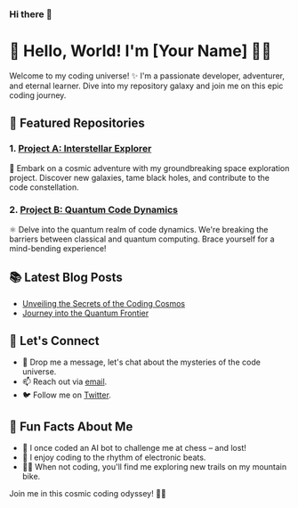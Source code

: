 ### Hi there 👋

<!--
**Si-kaR/Si-kaR** is a ✨ _special_ ✨ repository because its `README.md` (this file) appears on your GitHub profile.

Here are some ideas to get you started:

- 🔭 I’m currently working on ...
- 🌱 I’m currently learning ...
- 👯 I’m looking to collaborate on ...
- 🤔 I’m looking for help with ...
- 💬 Ask me about ...
- 📫 How to reach me: ...
- 😄 Pronouns: ...
- ⚡ Fun fact: ...
-->




# 👋 Hello, World! I'm [Your Name] 👨‍💻

Welcome to my coding universe! ✨ I'm a passionate developer, adventurer, and eternal learner. Dive into my repository galaxy and join me on this epic coding journey.

## 🚀 Featured Repositories

### 1. [Project A: Interstellar Explorer](link-to-project-a)
🌌 Embark on a cosmic adventure with my groundbreaking space exploration project. Discover new galaxies, tame black holes, and contribute to the code constellation.

### 2. [Project B: Quantum Code Dynamics](link-to-project-b)
⚛️ Delve into the quantum realm of code dynamics. We're breaking the barriers between classical and quantum computing. Brace yourself for a mind-bending experience!

## 📚 Latest Blog Posts

- [Unveiling the Secrets of the Coding Cosmos](link-to-blog-post)
- [Journey into the Quantum Frontier](link-to-another-blog-post)

## 🌟 Let's Connect

- 💬 Drop me a message, let's chat about the mysteries of the code universe.
- 📫 Reach out via [email](mailto:your.email@example.com).
- 🐦 Follow me on [Twitter](https://twitter.com/yourTwitterHandle).

## 🤖 Fun Facts About Me

- 👾 I once coded an AI bot to challenge me at chess – and lost!
- 🎸 I enjoy coding to the rhythm of electronic beats.
- 🚴‍♂️ When not coding, you'll find me exploring new trails on my mountain bike.

Join me in this cosmic coding odyssey! 🚀✨
